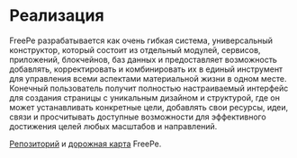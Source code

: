 # Реализация


FreePe разрабатывается как очень гибкая система, универсальный конструктор, который состоит из отдельный модулей, сервисов, приложений, блокчейнов, баз данных и предоставляет возможность добавлять, корректировать и комбинировать их в единый инструмент для управления всеми аспектами материальной жизни в одном месте. Конечный пользователь получит полностью настраиваемый интерфейс для создания страницы с уникальным дизайном и структурой, где он может устанавливать конкретные цели, добавлять свои ресурсы, идеи, связи и просчитывать доступные возможности для эффективного достижения целей любых масштабов и направлений. 

[Репозиторий](https://bitbucket.org/freepe) и [дорожная карта](https://pintask.me/board/vPsfuf2sawcaDyt6b) FreePe.
